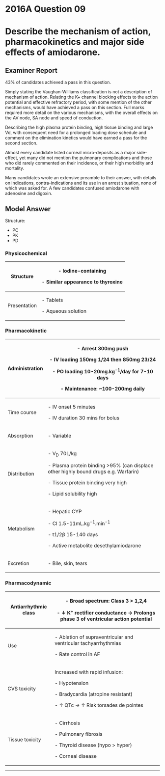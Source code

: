 <div class = "saq"> 

# 2016A Question 09 
# Describe the mechanism of action, pharmacokinetics and major side effects of amiodarone. 


## Examiner Report
43% of candidates achieved a pass in this question.


Simply stating the Vaughan-Williams classification is not a description of mechanism of action. Relating the K+ channel blocking effects to the action potential and effective refractory period, with some mention of the other mechanisms, would have achieved a pass on this section. Full marks required more detail on the various mechanisms, with the overall effects on the AV node, SA node and speed of conduction.


Describing the high plasma protein binding, high tissue binding and large Vd, with consequent need for a prolonged loading dose schedule and comment on the elimination kinetics would have earned a pass for the second section.


Almost every candidate listed corneal micro-deposits as a major side-effect, yet many did not mention the pulmonary complications and those who did rarely commented on their incidence, or their high morbidity and mortality.


Many candidates wrote an extensive preamble to their answer, with details on indications, contra-indications and its use in an arrest situation, none of which was asked for. A few candidates confused amiodarone with adenosine and digoxin.

## Model Answer
Structure:
- PC
- PK
- PD

### Physicochemical

|Structure|<p>- Iodine-containing</p><p>- Similar appearance to thyroxine</p>|
| -- | -- |
|Presentation|<p>- Tablets</p><p>- Aqueous solution</p>|

### Pharmacokinetic

|Administration|<p>- Arrest 300mg push</p><p>- IV loading 150mg 1/24 then 850mg 23/24</p><p>- PO loading 10-20mg.kg<sup>-1</sup>/day for 7-10 days</p><p>- Maintenance: ~100-200mg daily</p>|
| -- | -- |
|Time course|<p>- IV onset 5 minutes</p><p>- IV duration 30 mins for bolus</p>|
|Absorption|<p>- Variable</p>|
|Distribution|<p>- V<sub>D</sub> 70L/kg</p><p>- Plasma protein binding >95% (can displace other highly bound drugs e.g. Warfarin)</p><p>- Tissue protein binding very high</p><p>- Lipid solubility high</p>|
|Metabolism|<p>- Hepatic CYP</p><p>- Cl 1.5-11mL.kg<sup>-1</sup>.min<sup>-1</sup></p><p>- t1/2β 15-140 days</p><p>- Active metabolite desethylamiodarone</p>|
|Excretion|<p>- Bile, skin, tears</p>|


### Pharmacodynamic

|Antiarrhythmic class|<p>- Broad spectrum: Class 3 > 1,2,4</p><p>- ↓ K<sup>+</sup> rectifier conductance → Prolongs phase 3 of ventricular action potential</p>|
| -- | -- |
|Use|<p>- Ablation of supraventricular and ventricular tachyarrhythmias</p><p>- Rate control in AF</p>|
|CVS toxicity|<p>Increased with rapid infusion:</p><p>- Hypotension</p><p>- Bradycardia (atropine resistant)</p><p>- ↑ QTc → ↑ Risk torsades de pointes</p>|
|Tissue toxicity|<p>- Cirrhosis</p><p>- Pulmonary fibrosis</p><p>- Thyroid disease (hypo > hyper)</p><p>- Corneal disease</p>|



--- 

</div>